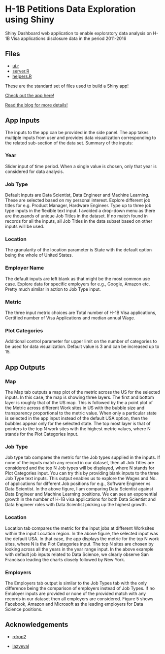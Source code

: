 # H-1B Petitions Data Exploration using Shiny

Shiny Dashboard web application to enable exploratory data analysis on H-1B Visa applications disclosure data in the period 2011-2016 

## Files

- [ui.r](https://github.com/sharan-naribole/H1b_visa_shiny/blob/master/ui.R)
- [server.R](https://github.com/sharan-naribole/H1b_visa_shiny/blob/master/server.R)
- [helpers.R](https://github.com/sharan-naribole/H1b_visa_shiny/blob/master/helpers.R)

These are the standard set of files used to build a Shiny app!

[Check out the app here!](https://sharan-naribole.shinyapps.io/h_1b/)

[Read the blog for more details!](http://blog.nycdatascience.com/student-works/h-1b-visa-applications-exploration-using-shiny/)

## App Inputs

The inputs to the app can be provided in the side panel. The app takes multiple inputs from user and provides data visualization corresponding to the related sub-section of the data set. Summary of the inputs:

### Year

Slider input of time period. When a single value is chosen, only that year is considered for data analysis.

### Job Type

Default inputs are Data Scientist, Data Engineer and Machine Learning. These are selected based on my personal interest. Explore different job titles for e.g. Product Manager, Hardware Engineer. Type up to three job type inputs in the flexible text input. I avoided a drop-down menu as there are thousands of unique Job Titles in the dataset. If no match found in records for all the inputs, all Job Titles in the data subset based on other inputs will be used.

### Location

The granularity of the location parameter is State with the default option being the whole of United States.

### Employer Name

The default inputs are left blank as that might be the most common use case. Explore data for specific employers for e.g., Google, Amazon etc. Pretty much similar in action to Job Type input.

### Metric

The three input metric choices are Total number of H-1B Visa applications, Certified number of Visa Applications and median annual Wage.

### Plot Categories

Additional control parameter for upper limit on the number of categories to be used for data visualization. Default value is 3 and can be increased up to 15.

## App Outputs

### Map

The Map tab outputs a map plot of the metric across the US for the selected inputs. In this case, the map is showing three layers. The first and bottom layer is roughly that of the US map. This is followed by the a point plot of the Metric across different Work sites in US with the bubble size and transparency proportional to the metric value. When only a particular state is selected in the app input instead of the default USA option, then the bubbles appear only for the selected state. The top most layer is that of pointers to the top N work sites with the highest metric values, where N stands for the Plot Categories input.

### Job Type

Job type tab compares the metric for the Job types supplied in the inputs. If none of the inputs match any record in our dataset, then all Job Titles are considered and the top N Job types will be displayed, where N stands for Plot Categories input. You can try this by providing blank inputs to the three Job Type text inputs. This output enables us to explore the Wages and No. of applications for different Job positions for e.g., Software Engineer vs Data Scientist. In the above figure, I am comparing Data Scientist against Data Engineer and Machine Learning positions. We can see an exponential growth in the number of H-1B visa applications for both Data Scientist and Data Engineer roles with Data Scientist picking up the highest growth.

### Location

Location tab compares the metric for the input jobs at different Worksites within the input Location region. In the above figure, the selected input was the default USA. In that case, the app displays the metric for the top N work sites, where N is the Plot Categories input. The top N sites are chosen by looking across all the years in the year range input. In the above example with default job inputs related to Data Science, we clearly observe San Francisco leading the charts closely followed by New York.

### Employers

The Employers tab output is similar to the Job Types tab with the only difference being the comparison of employers instead of Job Types. If no Employer inputs are provided or none of the provided match with any records in our dataset then all employers are considered. Figure 5 shows Facebook, Amazon and Microsoft as the leading employers for Data Science positions. 

## Acknowledgements

- [rdrop2](https://github.com/karthik/rdrop2)

- [lazyeval](https://cran.r-project.org/web/packages/lazyeval/index.html)
